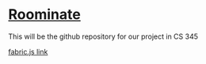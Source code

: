 # [Roominate](https://dolansdg.github.io/Roominate)

This will be the github repository for our project in CS 345

[fabric.js link](http://fabricjs.com/build/)
